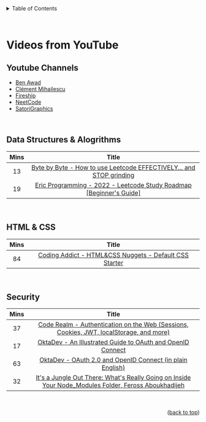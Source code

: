 <div id="top"></div>

<details>
  <summary>Table of Contents</summary>
  <a href="#videos-from-youtube">Videos from YouTube</a>
  <ul>
    <li><a href="#youtube-channels">YouTube Channels</a></li>
    <li><a href="#data-structures--algorithms">Data Structures & Alogrithms</a></li>
    <li><a href="#html--css">HTML & CSS</a></li>
    <li><a href="#security">Security</a></li>
    <li><a href="#youTube-channels">YouTube Channels</a></li>
  </ul>
</details>

&nbsp;

# Videos from YouTube

## Youtube Channels

- [Ben Awad](https://www.youtube.com/channel/UC-8QAzbLcRglXeN_MY9blyw)
- [Clément Mihailescu](https://www.youtube.com/channel/UCaO6VoaYJv4kS-TQO_M-N_g)
- [Fireship](https://www.youtube.com/Fireship)
- [NeetCode](https://www.youtube.com/NeetCode)
- [SatoriGraphics](https://www.youtube.com/SatoriGraphics)

&nbsp;

## Data Structures & Alogrithms

| Mins |                                                       Title                                                        |
| :--: | :----------------------------------------------------------------------------------------------------------------: |
|  13  |  [Byte by Byte - How to use Leetcode EFFECTIVELY… and STOP grinding](https://www.youtube.com/watch?v=GbyXxUDVeAo)  |
|  19  | [Eric Programming - 2022 - Leetcode Study Roadmap [Beginner's Guide]](https://www.youtube.com/watch?v=wrNEKxlDWlw) |

&nbsp;

## HTML & CSS

| Mins |                                                 Title                                                 |
| :--: | :---------------------------------------------------------------------------------------------------: |
|  84  | [Coding Addict - HTML&CSS Nuggets - Default CSS Starter](https://www.youtube.com/watch?v=UDdyGNlQK5w) |

&nbsp;

## Security

| Mins |                                                                        Title                                                                        |
| :--: | :-------------------------------------------------------------------------------------------------------------------------------------------------: |
|  37  |       [Code Realm - Authentication on the Web (Sessions, Cookies, JWT, localStorage, and more)](https://www.youtube.com/watch?v=2PPSXonhIck)        |
|  17  |                      [OktaDev - An Illustrated Guide to OAuth and OpenID Connect](https://www.youtube.com/watch?v=t18YB3xDfXI)                      |
|  63  |                      [OktaDev - OAuth 2.0 and OpenID Connect (in plain English)](https://www.youtube.com/watch?v=996OiexHze0)                       |
|  32  | [It's a Jungle Out There: What's Really Going on Inside Your Node_Modules Folder, Feross Aboukhadijeh](https://www.youtube.com/watch?v=-uAX28hfZcc) |

&nbsp;

<p align="right">(<a href="#top">back to top</a>)</p>
